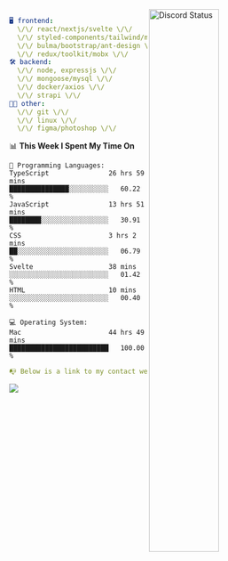
<a href="https://discord.com/users/279302975371870218" target="_blank">
    <img width="50%" align="right" alt="Discord Status" src="https://lanyard.cnrad.dev/api/279302975371870218?bg=161B22&borderRadius=5px%205px%200%200&hideTimestamp=true&idleMessage=Just%20chillin%27%20at%20the%20moment&animated=true">
</a>

```yaml
🖥️ frontend: 
  \/\/ react/nextjs/svelte \/\/
  \/\/ styled-components/tailwind/mui/
  \/\/ bulma/bootstrap/ant-design \/\/
  \/\/ redux/toolkit/mobx \/\/
🛠 backend: 
  \/\/ node, expressjs \/\/
  \/\/ mongoose/mysql \/\/
  \/\/ docker/axios \/\/
  \/\/ strapi \/\/
👨‍💻 other: 
  \/\/ git \/\/ 
  \/\/ linux \/\/
  \/\/ figma/photoshop \/\/
```
<!--START_SECTION:waka-->
📊 **This Week I Spent My Time On** 

```text
💬 Programming Languages: 
TypeScript               26 hrs 59 mins      ███████████████░░░░░░░░░░   60.22 % 
JavaScript               13 hrs 51 mins      ████████░░░░░░░░░░░░░░░░░   30.91 % 
CSS                      3 hrs 2 mins        ██░░░░░░░░░░░░░░░░░░░░░░░   06.79 % 
Svelte                   38 mins             ░░░░░░░░░░░░░░░░░░░░░░░░░   01.42 % 
HTML                     10 mins             ░░░░░░░░░░░░░░░░░░░░░░░░░   00.40 % 

💻 Operating System: 
Mac                      44 hrs 49 mins      █████████████████████████   100.00 % 
```


<!--END_SECTION:waka-->
```yaml
📭 Below is a link to my contact website 
```
<a href="https://mxns.xyz" target="_black"> <img src="https://img.shields.io/badge/website-161B22?style=for-the-badge&logo=About.me&logoColor=white"></img> <a/>

